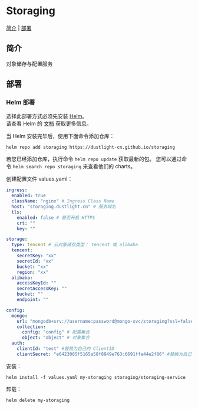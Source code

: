 # Storaging
[简介](#简介) | [部署](#部署)

## 简介
对象储存与配置服务

## 部署

### Helm 部署
选择此部署方式必须先安装 [Helm](https://helm.sh)。  
请查看 Helm 的 [文档](https://helm.sh/docs) 获取更多信息。

当 Helm 安装完毕后，使用下面命令添加仓库：

    helm repo add storaging https://dustlight-cn.github.io/storaging

若您已经添加仓库，执行命令 `helm repo update` 获取最新的包。
您可以通过命令 `helm search repo storaging` 来查看他们的 charts。

创建配置文件 values.yaml：
```yaml
ingress:
  enabled: true
  className: "nginx" # Ingress Class Name
  host: "storaging.dustlight.cn" # 服务域名
  tls:
    enabled: false # 是否开启 HTTPS
    crt: ""
    key: ""

storage:
  type: tencent # 云对象储存类型： tencent 或 alibaba
  tencent:
    secretKey: "xx"
    secretId: "xx"
    bucket: "xx"
    region: "xx"
  alibaba:
    accessKeyId: ""
    secretAccessKey: ""
    bucket: ""
    endpoint: ""

config:
  mongo:
    url: "mongodb+srv://username:password@mongo-svc/storaging?ssl=false" # MongoDB 连接 URL
    collection:
      config: "config" # 配置集合
      object: "object" # 对象集合
  auth:
    clientId: "test" #替换为自己的 ClientID
    clientSecret: "e6423085f5165a58f8949e763c6691ffe44e2f86" #替换为自己的 ClientSecret
```

安装：

    helm install -f values.yaml my-storaging storaging/storaging-service

卸载：

    helm delete my-storaging

